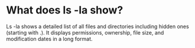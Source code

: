 # What does ls -la show?

Ls -la shows a detailed list of all files and directories including hidden ones (starting with .). It displays permissions, ownership, file size, and modification dates in a long format.
